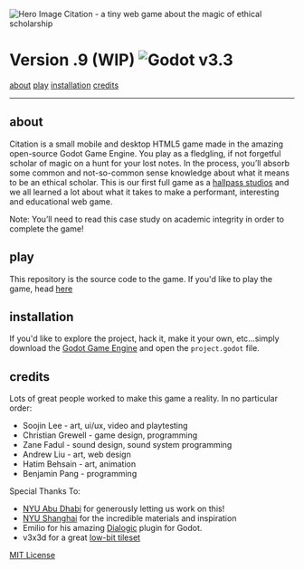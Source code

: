 ![Hero Image](https://www.hallpass.games/wp-content/uploads/2021/10/plant3-174x300.png)
Citation - a tiny web game about the magic of ethical scholarship

# Version .9 (WIP)  ![Godot v3.3](https://img.shields.io/badge/godot-v3.3-%23478cbf)

[about](#installation)
[play](#play)
[installation](#installation)
[credits](#credits)


---

## about
Citation is a small mobile and desktop HTML5 game made in the amazing open-source Godot Game Engine. You play as a fledgling, if not forgetful scholar of magic on a hunt for your lost notes. In the process, you’ll absorb some common and not-so-common sense knowledge about what it means to be an ethical scholar. This is our first full game as a [hallpass studios](https://hallpass.games) and we all learned a lot about what it takes to make a performant, interesting and educational web game.

Note: You’ll need to read this case study on academic integrity in order to complete the game!

## play
This repository is the source code to the game. If you'd like to play the game, head [here](https://hallpass.games)
## installation
If you'd like to explore the project, hack it, make it your own, etc...simply download the [Godot Game Engine](https://godotengine.org/) and open the ```project.godot``` file. 

## credits
Lots of great people worked to make this game a reality. In no particular order:
- Soojin Lee - art, ui/ux, video and playtesting
- Christian Grewell - game design, programming
- Zane Fadul - sound design, sound system programming
- Andrew Liu - art, web design
- Hatim Behsain  - art, animation
- Benjamin Pang - programming

Special Thanks To:

- [NYU Abu Dhabi](https://nyuad.nyu.edu/en/) for generously letting us work on this!
- [NYU Shanghai](https://shanghai.nyu.edu) for the incredible materials and inspiration
- Emilio for his amazing [Dialogic](https://github.com/coppolaemilio/dialogic/) plugin for Godot. 
- v3x3d for a great [low-bit tileset](https://v3x3d.itch.io/bountiful-bits)



[MIT License](https://github.com/coppolaemilio/dialogic/blob/main/LICENSE)
